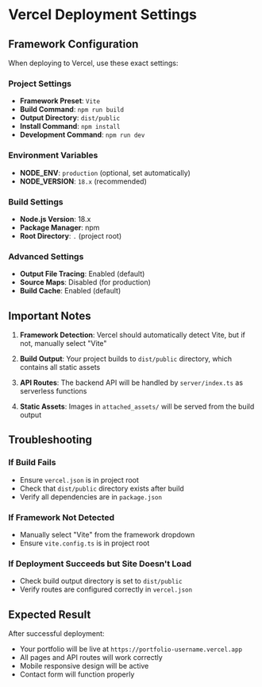 # Vercel Deployment Settings

## Framework Configuration
When deploying to Vercel, use these exact settings:

### Project Settings
- **Framework Preset**: `Vite`
- **Build Command**: `npm run build`
- **Output Directory**: `dist/public`
- **Install Command**: `npm install`
- **Development Command**: `npm run dev`

### Environment Variables
- **NODE_ENV**: `production` (optional, set automatically)
- **NODE_VERSION**: `18.x` (recommended)

### Build Settings
- **Node.js Version**: 18.x
- **Package Manager**: npm
- **Root Directory**: `.` (project root)

### Advanced Settings
- **Output File Tracing**: Enabled (default)
- **Source Maps**: Disabled (for production)
- **Build Cache**: Enabled (default)

## Important Notes

1. **Framework Detection**: Vercel should automatically detect Vite, but if not, manually select "Vite"

2. **Build Output**: Your project builds to `dist/public` directory, which contains all static assets

3. **API Routes**: The backend API will be handled by `server/index.ts` as serverless functions

4. **Static Assets**: Images in `attached_assets/` will be served from the build output

## Troubleshooting

### If Build Fails
- Ensure `vercel.json` is in project root
- Check that `dist/public` directory exists after build
- Verify all dependencies are in `package.json`

### If Framework Not Detected
- Manually select "Vite" from the framework dropdown
- Ensure `vite.config.ts` is in project root

### If Deployment Succeeds but Site Doesn't Load
- Check build output directory is set to `dist/public`
- Verify routes are configured correctly in `vercel.json`

## Expected Result
After successful deployment:
- Your portfolio will be live at `https://portfolio-username.vercel.app`
- All pages and API routes will work correctly
- Mobile responsive design will be active
- Contact form will function properly